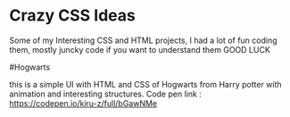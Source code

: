 ﻿# Crazy CSS Ideas
 Some of my Interesting CSS and HTML projects, I had a lot of fun coding them, mostly juncky code if you want to understand them GOOD LUCK   
 
﻿#Hogwarts 
 
this is a simple UI with HTML and CSS of Hogwarts from Harry potter with animation and interesting structures.
Code pen link : https://codepen.io/kiru-z/full/bGawNMe

#

